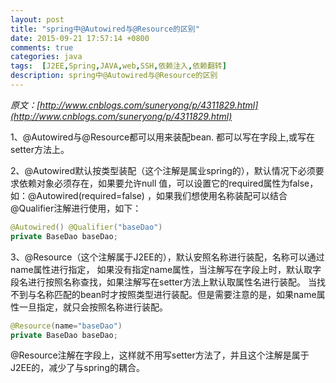 ```yaml
---
layout: post
title: "spring中@Autowired与@Resource的区别"
date: 2015-09-21 17:57:14 +0800
comments: true
categories: java
tags:  [J2EE,Spring,JAVA,web,SSH,依赖注入,依赖翻转]
description: spring中@Autowired与@Resource的区别
---
```



*原文：[http://www.cnblogs.com/suneryong/p/4311829.html](http://www.cnblogs.com/suneryong/p/4311829.html)*


1、@Autowired与@Resource都可以用来装配bean. 都可以写在字段上,或写在setter方法上。

2、@Autowired默认按类型装配（这个注解是属业spring的），默认情况下必须要求依赖对象必须存在，如果要允许null 值，可以设置它的required属性为false，如：@Autowired(required=false) ，如果我们想使用名称装配可以结合@Qualifier注解进行使用，如下：
```java
@Autowired() @Qualifier("baseDao")     
private BaseDao baseDao;    
```
<!--more-->
 3、@Resource（这个注解属于J2EE的），默认安照名称进行装配，名称可以通过name属性进行指定，
如果没有指定name属性，当注解写在字段上时，默认取字段名进行按照名称查找，如果注解写在setter方法上默认取属性名进行装配。 当找不到与名称匹配的bean时才按照类型进行装配。但是需要注意的是，如果name属性一旦指定，就只会按照名称进行装配。
```java
@Resource(name="baseDao")     
private BaseDao baseDao;    
```

@Resource注解在字段上，这样就不用写setter方法了，并且这个注解是属于J2EE的，减少了与spring的耦合。
